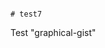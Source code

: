                                                                                                                                                                                                                                # test7
Test "graphical-gist"